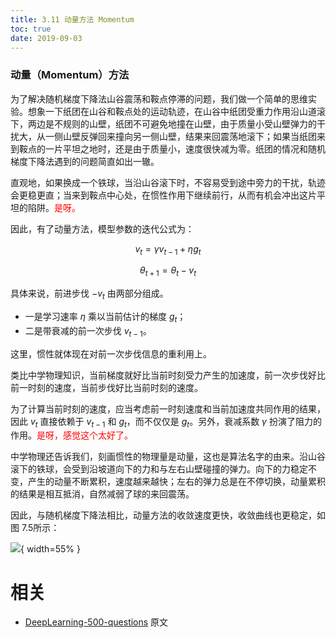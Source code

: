 ```yaml
---
title: 3.11 动量方法 Momentum
toc: true
date: 2019-09-03
---
```


### 动量（Momentum）方法

为了解决随机梯度下降法山谷震荡和鞍点停滞的问题，我们做一个简单的思维实验。想象一下纸团在山谷和鞍点处的运动轨迹，在山谷中纸团受重力作用沿山道滚下，两边是不规则的山壁，纸团不可避免地撞在山壁，由于质量小受山壁弹力的干扰大，从一侧山壁反弹回来撞向另一侧山壁，结果来回震荡地滚下；如果当纸团来到鞍点的一片平坦之地时，还是由于质量小，速度很快减为零。纸团的情况和随机梯度下降法遇到的问题简直如出一辙。

直观地，如果换成一个铁球，当沿山谷滚下时，不容易受到途中旁力的干扰，轨迹会更稳更直；当来到鞍点中心处，在惯性作用下继续前行，从而有机会冲出这片平坦的陷阱。<span style="color:red;">是呀。</span>

因此，有了动量方法，模型参数的迭代公式为：

$$
v_{t}=\gamma v_{t-1}+\eta g_{t}\tag{7.49}
$$

$$
\theta_{t+1}=\theta_{t}-v_{t}\tag{7.50}
$$

具体来说，前进步伐 $−v_t$ 由两部分组成。

- 一是学习速率 $\eta$ 乘以当前估计的梯度 $g_t$；
- 二是带衰减的前一次步伐 $v_{t−1}$。

这里，惯性就体现在对前一次步伐信息的重利用上。

类比中学物理知识，当前梯度就好比当前时刻受力产生的加速度，前一次步伐好比前一时刻的速度，当前步伐好比当前时刻的速度。

为了计算当前时刻的速度，应当考虑前一时刻速度和当前加速度共同作用的结果，因此 $v_t$ 直接依赖于 $v_{t−1}$ 和 $g_t$，而不仅仅是 $g_t$。另外，衰减系数 $\gamma$ 扮演了阻力的作用。<span style="color:red;">是呀，感觉这个太好了。</span>

中学物理还告诉我们，刻画惯性的物理量是动量，这也是算法名字的由来。沿山谷滚下的铁球，会受到沿坡道向下的力和与左右山壁碰撞的弹力。向下的力稳定不变，产生的动量不断累积，速度越来越快；左右的弹力总是在不停切换，动量累积的结果是相互抵消，自然减弱了球的来回震荡。

因此，与随机梯度下降法相比，动量方法的收敛速度更快，收敛曲线也更稳定，如图 7.5所示：

![](http://images.iterate.site/blog/image/20190407/432uPCkGNNJ9.png?imageslim){ width=55% }






# 相关

- [DeepLearning-500-questions](https://github.com/scutan90/DeepLearning-500-questions) 原文
